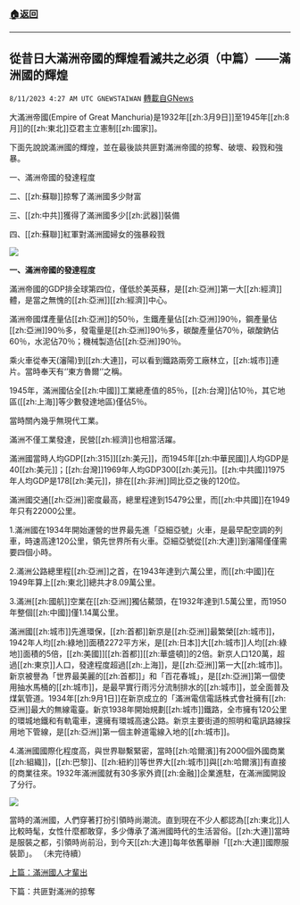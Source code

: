 ###  [:house:返回](README.md)
---


## 從昔日大滿洲帝國的輝煌看滅共之必須（中篇）——滿洲國的輝煌
`8/11/2023 4:27 AM UTC GNEWSTAIWAN` [轉載自GNews](https://gnews.org/articles/1544474)



大滿洲帝國(Empire of Great Manchuria)是1932年[[zh:3月9日]]至1945年[[zh:8月]]的[[zh:東北]]亞君主立憲制[[zh:國家]]。  

下面先說說滿洲國的輝煌，並在最後談共匪對滿洲帝國的掠奪、破壞、殺戮和強暴。

一、滿洲帝國的發達程度

二、[[zh:蘇聯]]掠奪了滿洲國多少財富

三、[[zh:中共]]獲得了滿洲國多少[[zh:武器]]裝備

四、[[zh:蘇聯]]紅軍對滿洲國婦女的強暴殺戮


![](ipfs://QmecZWzMtRVTnWfCCgWd5UCaftnAUgF2ZriAq8Qz2tWvin?.png)


**一、滿洲帝國的發達程度**

  

滿洲帝國的GDP排全球第四位，僅低於美英蘇，是[[zh:亞洲]]第一大[[zh:經濟]]體，是當之無愧的[[zh:亞洲]][[zh:經濟]]中心。

  

滿洲帝國煤產量佔[[zh:亞洲]]的50％，生鐵產量佔[[zh:亞洲]]90％，鋼產量佔[[zh:亞洲]]90％多，發電量是[[zh:亞洲]]90％多，碳酸產量佔70％，碳酸鈉佔60％，水泥佔70％；機械製造佔[[zh:亞洲]]90％。

  

乘火車從奉天(瀋陽)到[[zh:大連]]，可以看到鐵路兩旁工廠林立，[[zh:城市]]連片。當時奉天有‘’東方魯爾‘’之稱。

  

1945年，滿洲國佔全[[zh:中國]]工業總產值的85％，[[zh:台灣]]佔10％，其它地區([[zh:上海]]等少數發達地區)僅佔5％。

  

當時關內幾乎無現代工業。

  

滿洲不僅工業發達，民營[[zh:經濟]]也相當活躍。

  

滿洲國當時人均GDP[[zh:315]][[zh:美元]]，而1945年[[zh:中華民國]]人均GDP是40[[zh:美元]]；[[zh:台灣]]1969年人均GDP300[[zh:美元]]。[[zh:中共國]]1975年人均GDP是178[[zh:美元]]，排在[[zh:非洲]]岡比亞之後的120位。

  

滿洲國交通[[zh:亞洲]]密度最高，總里程達到15479公里，而[[zh:中共國]]在1949年只有22000公里。

  

1.滿洲國在1934年開始運營的世界最先進「亞細亞號」火車，是最早配空調的列車，時速高達120公里，領先世界所有火車。亞細亞號從[[zh:大連]]到瀋陽僅僅需要四個小時。

2.滿洲公路總里程[[zh:亞洲]]之首，在1943年達到六萬公里，而[[zh:中國]]在1949年算上[[zh:東北]]總共才8.09萬公里。

3.滿洲[[zh:國航]]空業在[[zh:亞洲]]獨佔鰲頭，在1932年達到1.5萬公里，而1950年整個[[zh:中國]]僅1.14萬公里。

  

滿洲國[[zh:城市]]先進環保，[[zh:首都]]新京是[[zh:亞洲]]最繁榮[[zh:城市]]，1942年人均[[zh:綠地]]面積2272平方米，是[[zh:日本]]大[[zh:城市]]人均[[zh:綠地]]面積的5倍，[[zh:美國]][[zh:首都]][[zh:華盛頓]]的2倍。新京人口120萬，超過[[zh:東京]]人口，發達程度超過[[zh:上海]]，是[[zh:亞洲]]第一大[[zh:城市]]。新京被譽為「世界最美麗的[[zh:首都]]」和「百花春城」，是[[zh:亞洲]]第一個使用抽水馬桶的[[zh:城市]]，是最早實行雨污分流制排水的[[zh:城市]]，並全面普及煤氣管道。1934年[[zh:9月1日]]在新京成立的「滿洲電信電話株式會社擁有[[zh:亞洲]]最大的無線電臺。新京1938年開始規劃[[zh:城市]]鐵路，全市擁有120公里的環城地鐵和有軌電車，還擁有環城高速公路。新京主要街道的照明和電訊路線採用地下管線，是[[zh:亞洲]]第一個主幹道電線入地的[[zh:城市]]。

  

4.滿洲國國際化程度高，與世界聯繫緊密，當時[[zh:哈爾濱]]有2000個外國商業[[zh:組織]]，[[zh:巴黎]]、[[zh:紐約]]等世界大[[zh:城市]]與[[zh:哈爾濱]]有直接的商業往來。1932年滿洲國就有30多家外資[[zh:金融]]企業進駐，在滿洲國開設了分行。


![](ipfs://QmcVVioMVFfnYLAneNMHJTmENLiTemHvHA2jG7d8abTXFw?.png)


當時的滿洲國，人們穿著打扮引領時尚潮流。直到現在不少人都認為[[zh:東北]]人比較時髦，女性什麼都敢穿，多少傳承了滿洲國時代的生活習俗。[[zh:大連]]當時是服裝之都，引領時尚前沿，到今天[[zh:大連]]每年依舊舉辦「[[zh:大連]]國際服裝節」。
（未完待續）

[上篇：滿洲國人才輩出](https://gnews.org/m/1540489)

下篇：共匪對滿洲的掠奪
